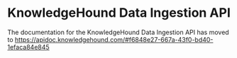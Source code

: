 # KnowledgeHound Data Ingestion API

The documentation for the KnowledgeHound Data Ingestion API has moved to https://apidoc.knowledgehound.com/#f6848e27-667a-43f0-bd40-1efaca84e845

